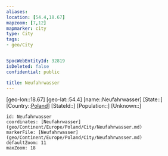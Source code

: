 ```yaml
---
aliases: 
location: [54.4,18.67]
mapzoom: [7,12] 
mapmarker: city 
type: City
tags:
- geo/City


SpocWebEntityId: 32819
isDeleted: false
confidential: public

title: Neufahrwasser
---
```

[geo-lon::18.67]
[geo-lat::54.4]
[name::Neufahrwasser]
[State::]
[Country::[Poland](geo/Continent/Europe/Poland.md)]
[StateId::]
[Population::]
[Unknown::]


```leaflet
id: Neufahrwasser
coordinates: [Neufahrwasser](geo/Continent/Europe/Poland/City/Neufahrwasser.md)
markerFile: [Neufahrwasser](geo/Continent/Europe/Poland/City/Neufahrwasser.md)
defaultZoom: 11 
maxZoom: 18
```



